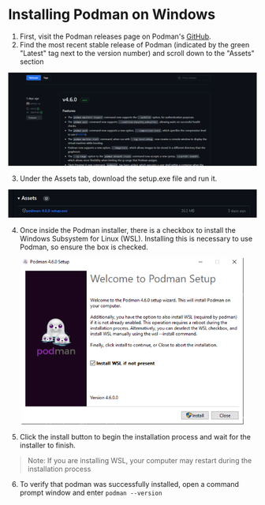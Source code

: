 # Installing Podman on Windows
1. First, visit the Podman releases page on Podman's [GitHub](https://github.com/containers/podman/releases).
2. Find the most recent stable release of Podman (indicated by the green "Latest" tag next to the version number) and scroll down to the "Assets" section

<p align="center">
<img title="Podman GitHub" alt="Podman GitHub" src="images/podmanReleaseGitHub.png" width = "1100" height = auto>
</p>

3. Under the Assets tab, download the setup.exe file and run it.

<p align="center">
<img title="Podman Win10 Installation" alt="Podman Win10 Installation" src="images/podmanInstallerDownload.png">
</p>

4. Once inside the Podman installer, there is a checkbox to install the Windows Subsystem for Linux (WSL). Installing this is necessary to use Podman, so ensure the box is checked.

<p align="center">
<img title="Podman Win10 Installation" alt="Podman Win10 Installation" src="images/podmanInstallationWindows.png" width = "450" height = auto>
</p>

5. Click the install button to begin the installation process and wait for the installer to finish.

>Note: If you are installing WSL, your computer may restart during the installation process

6. To verify that podman was successfully installed, open a command prompt window and enter `podman --version`

[//]: # (Podman usage is essentially the same as in Mac, so the instructions for that are in the Mac readme file)
